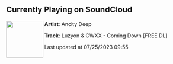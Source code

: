 ## Currently Playing on SoundCloud

[<img align="left" width="100" src="https://i1.sndcdn.com/artworks-yejZyJcz0LROyneS-4W9CMA-t500x500.jpg">](https://soundcloud.com/ancitydeep/luzyon-cwxx-coming-down?in=luzyon/sets/luzyon-cwxx-coming-down)

**Artist**: Ancity Deep 

**Track**: Luzyon & CWXX - Coming Down [FREE DL]

Last updated at 07/25/2023 09:55
